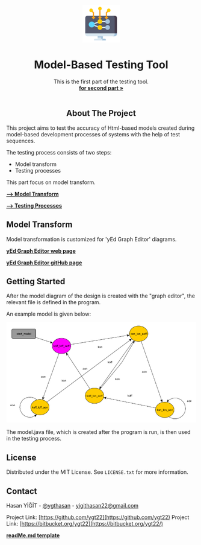 



<!-- PROJECT LOGO -->
<br />
<div align="center">
  <a href="https://www.flaticon.com/premium-icon/data-modelling_3343949?term=modeling&page=1&position=17&page=1&position=17&related_id=3343949&origin=tag">
    <img src="images/data-modelling.png" alt="Logo" width="100" height="100">
  </a>

  <h1 align="center">Model-Based Testing Tool</h1>

  <p align="center">
    This is the first part of the testing tool. 
    <br />
    <a href="https://github.com/"><strong>for second part »</strong></a>
    <br />
    <br />
    </a>
  </p>
</div>



<!-- ABOUT THE PROJECT -->

<h2 align="center">About The Project</h2>

This project aims to test the accuracy of Html-based models created during model-based development processes of systems with the help of test sequences.


The testing process consists of two steps:
* Model transform 
* Testing processes

This part focus on model transform. 



<p align="left"><a href="https://github.com/"><strong> --> Model Transform</strong></a></p>
<p align="left"><a href="https://github.com/"><strong> --> Testing Processes</strong></a></p>


## Model Transform

Model transformation is customized for 'yEd Graph Editor' diagrams.

<p align="left"><a href="https://www.yworks.com/"><strong> yEd Graph Editor web page</strong></a></p>
<p align="left"><a href="https://github.com/yworks"><strong> yEd Graph Editor gitHub page</strong></a></p>


## Getting Started

After the model diagram of the design is created with the "graph editor", the relevant file is defined in the program.

An example model is given below:

![](images/model.png)

The model.java file, which is created after the program is run, is then used in the testing process.




## License

Distributed under the MIT License. See `LICENSE.txt` for more information.






## Contact

Hasan YİĞİT - [@ygthasan](https://www.linkedin.com/in/ygthasan/) - yigithasan22@gmail.com

Project Link: [https://github.com/ygt22](https://github.com/ygt22)
Project Link: [https://bitbucket.org/ygt22](https://bitbucket.org/ygt22/)

<p align="left"><a href="https://github.com/othneildrew/Best-README-Template"><strong> readMe.md template</strong></a></p>




